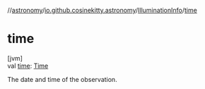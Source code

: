 //[astronomy](../../../index.md)/[io.github.cosinekitty.astronomy](../index.md)/[IlluminationInfo](index.md)/[time](time.md)

# time

[jvm]\
val [time](time.md): [Time](../-time/index.md)

The date and time of the observation.

